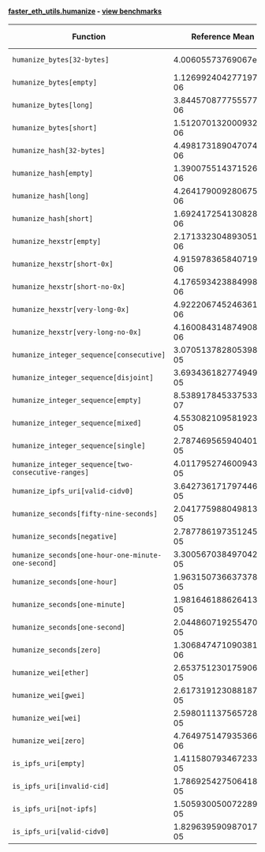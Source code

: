 #### [faster_eth_utils.humanize](https://github.com/BobTheBuidler/faster-eth-utils/blob/master/faster_eth_utils/humanize.py) - [view benchmarks](https://github.com/BobTheBuidler/faster-eth-utils/blob/master/benchmarks/test_humanize_benchmarks.py)

| Function | Reference Mean | Faster Mean | % Change | Speedup (%) | x Faster | Faster |
|----------|---------------|-------------|----------|-------------|----------|--------|
| `humanize_bytes[32-bytes]` | 4.00605573769067e-06 | 2.489889952071078e-06 | 37.85% | 60.89% | 1.61x | ✅ |
| `humanize_bytes[empty]` | 1.126992404277197e-06 | 8.597482515930057e-07 | 23.71% | 31.08% | 1.31x | ✅ |
| `humanize_bytes[long]` | 3.844570877755577e-06 | 2.285058039938008e-06 | 40.56% | 68.25% | 1.68x | ✅ |
| `humanize_bytes[short]` | 1.512070132000932e-06 | 1.114973403788477e-06 | 26.26% | 35.61% | 1.36x | ✅ |
| `humanize_hash[32-bytes]` | 4.498173189047074e-06 | 2.5275999829013217e-06 | 43.81% | 77.96% | 1.78x | ✅ |
| `humanize_hash[empty]` | 1.390075514371526e-06 | 8.734048363474817e-07 | 37.17% | 59.16% | 1.59x | ✅ |
| `humanize_hash[long]` | 4.2641790092806755e-06 | 2.3318135433258667e-06 | 45.32% | 82.87% | 1.83x | ✅ |
| `humanize_hash[short]` | 1.6924172541308285e-06 | 1.138729669969763e-06 | 32.72% | 48.62% | 1.49x | ✅ |
| `humanize_hexstr[empty]` | 2.1713323048930516e-06 | 6.456749369908463e-07 | 70.26% | 236.29% | 3.36x | ✅ |
| `humanize_hexstr[short-0x]` | 4.915978365840719e-06 | 2.207691864544079e-06 | 55.09% | 122.68% | 2.23x | ✅ |
| `humanize_hexstr[short-no-0x]` | 4.176593423884998e-06 | 1.7342623103351395e-06 | 58.48% | 140.83% | 2.41x | ✅ |
| `humanize_hexstr[very-long-0x]` | 4.9222067452463615e-06 | 2.1525170538180742e-06 | 56.27% | 128.67% | 2.29x | ✅ |
| `humanize_hexstr[very-long-no-0x]` | 4.160084314874908e-06 | 1.7507110012485678e-06 | 57.92% | 137.62% | 2.38x | ✅ |
| `humanize_integer_sequence[consecutive]` | 3.070513782805398e-05 | 2.4984603539343373e-05 | 18.63% | 22.90% | 1.23x | ✅ |
| `humanize_integer_sequence[disjoint]` | 3.693436182774949e-05 | 2.9767557353388287e-05 | 19.40% | 24.08% | 1.24x | ✅ |
| `humanize_integer_sequence[empty]` | 8.538917845337533e-07 | 6.68942534772395e-07 | 21.66% | 27.65% | 1.28x | ✅ |
| `humanize_integer_sequence[mixed]` | 4.553082109581923e-05 | 3.674691743701576e-05 | 19.29% | 23.90% | 1.24x | ✅ |
| `humanize_integer_sequence[single]` | 2.787469565940401e-05 | 2.0683870787122515e-05 | 25.80% | 34.77% | 1.35x | ✅ |
| `humanize_integer_sequence[two-consecutive-ranges]` | 4.011795274600943e-05 | 3.322948495645764e-05 | 17.17% | 20.73% | 1.21x | ✅ |
| `humanize_ipfs_uri[valid-cidv0]` | 3.642736171797446e-05 | 3.375280742066741e-05 | 7.34% | 7.92% | 1.08x | ✅ |
| `humanize_seconds[fifty-nine-seconds]` | 2.0417759880498136e-05 | 1.8465112674086092e-05 | 9.56% | 10.57% | 1.11x | ✅ |
| `humanize_seconds[negative]` | 2.7877861973512452e-05 | 1.8199914614616807e-05 | 34.72% | 53.18% | 1.53x | ✅ |
| `humanize_seconds[one-hour-one-minute-one-second]` | 3.300567038497042e-05 | 2.0380366973997913e-05 | 38.25% | 61.95% | 1.62x | ✅ |
| `humanize_seconds[one-hour]` | 1.963150736637378e-05 | 1.7482594026880734e-05 | 10.95% | 12.29% | 1.12x | ✅ |
| `humanize_seconds[one-minute]` | 1.981646188626413e-05 | 1.792703247596722e-05 | 9.53% | 10.54% | 1.11x | ✅ |
| `humanize_seconds[one-second]` | 2.0448607192554704e-05 | 1.854611092391102e-05 | 9.30% | 10.26% | 1.10x | ✅ |
| `humanize_seconds[zero]` | 1.306847471090381e-06 | 1.0306135192406064e-06 | 21.14% | 26.80% | 1.27x | ✅ |
| `humanize_wei[ether]` | 2.6537512301759066e-05 | 2.5860781739125723e-05 | 2.55% | 2.62% | 1.03x | ✅ |
| `humanize_wei[gwei]` | 2.6173191230881877e-05 | 2.539636428866162e-05 | 2.97% | 3.06% | 1.03x | ✅ |
| `humanize_wei[wei]` | 2.5980111375657285e-05 | 2.469830518004662e-05 | 4.93% | 5.19% | 1.05x | ✅ |
| `humanize_wei[zero]` | 4.764975147935366e-06 | 4.0181688840685615e-06 | 15.67% | 18.59% | 1.19x | ✅ |
| `is_ipfs_uri[empty]` | 1.4115807934672336e-05 | 1.4205906957645147e-05 | -0.64% | -0.63% | 0.99x | ❌ |
| `is_ipfs_uri[invalid-cid]` | 1.786925427506418e-05 | 1.683242325954837e-05 | 5.80% | 6.16% | 1.06x | ✅ |
| `is_ipfs_uri[not-ipfs]` | 1.5059300500722891e-05 | 1.4922317712076425e-05 | 0.91% | 0.92% | 1.01x | ✅ |
| `is_ipfs_uri[valid-cidv0]` | 1.8296395909870174e-05 | 1.7071848357910468e-05 | 6.69% | 7.17% | 1.07x | ✅ |
